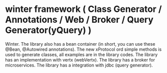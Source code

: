 # winter framework ( Class Generator / Annotations / Web / Broker / Query Generator(yQuery) )

Winter. The library also has a bean container (in short, you can use these @Bean, @Autowired annotations). The new xProtocol ord simple methods is used to generate classes, all examples are in the library codes.
The library has an implementation with vertx (webVertx).
The library has a broker for microservices.
The library has a integration with jdbc (query generator).
